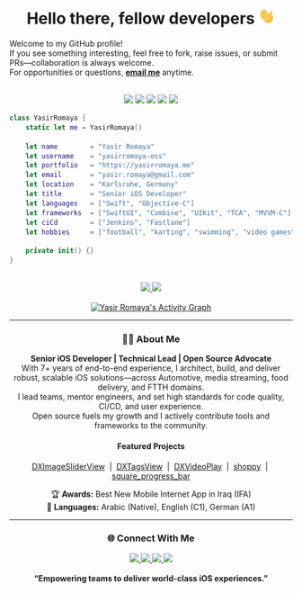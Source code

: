 <div align="center">
  <h1>Hello there, fellow developers <img src="https://raw.githubusercontent.com/yasirdx777/yasirdx777/main/Hi.gif" width="30px"></h1>
</div>

Welcome to my GitHub profile!  
If you see something interesting, feel free to fork, raise issues, or submit PRs—collaboration is always welcome.  
For opportunities or questions, <a href="mailto:yasir.romaya@gmail.com"><b>email me</b></a> anytime.

<br>

<div align="center">
  <img src="https://img.shields.io/badge/-SWIFT-c58545?style=for-the-badge&logo=swift&logoColor=c58545&labelColor=282828">
  <img src="https://img.shields.io/badge/-SwiftUI-5AC8FA?style=for-the-badge&logo=swift&logoColor=5AC8FA&labelColor=282828">
  <img src="https://img.shields.io/badge/-Combine-282828?style=for-the-badge&logo=apple&logoColor=ffffff&labelColor=5AC8FA">
  <img src="https://img.shields.io/badge/-UIKit-282828?style=for-the-badge&logo=apple&logoColor=ffffff&labelColor=c58545">
  <img src="https://img.shields.io/badge/-CI/CD-282828?style=for-the-badge&logo=jenkins&logoColor=ffffff&labelColor=d1a01f">
</div>

```swift
class YasirRomaya {
    static let me = YasirRomaya()

    let name        = "Yasir Romaya"
    let username    = "yasirromaya-oss"
    let portfolio   = "https://yasirromaya.me"
    let email       = "yasir.romaya@gmail.com"
    let location    = "Karlsruhe, Germany"
    let title       = "Senior iOS Developer"
    let languages   = ["Swift", "Objective-C"]
    let frameworks  = ["SwiftUI", "Combine", "UIKit", "TCA", "MVVM-C"]
    let ciCd        = ["Jenkins", "Fastlane"]
    let hobbies     = ["football", "karting", "swimming", "video games"]

    private init() {}
}
```

<br/>

<div align="center">
  <a href="https://yasirromaya.me/">
    <img width="49.5%" src="https://github-readme-stats.vercel.app/api?username=yasirromaya-oss&show_icons=true&theme=gruvbox&hide_border=true" />
    <img width="49.5%" src="https://github-readme-streak-stats.herokuapp.com/?user=yasirromaya-oss&theme=gruvbox&hide_border=true" />
  </a>
</div>

<br/>

<div align="center">
  <a href="https://yasirromaya.me/">
    <img src="https://github-readme-activity-graph.vercel.app/graph?username=yasirromaya-oss&theme=gruvbox&bg_color=282828&hide_border=true&line=d1a01f&point=c58545" alt="Yasir Romaya's Activity Graph"/>
  </a>
</div>

---

<div align="center">

### 👨‍💻 About Me

<b>Senior iOS Developer | Technical Lead | Open Source Advocate</b>  
With 7+ years of end-to-end experience, I architect, build, and deliver robust, scalable iOS solutions—across Automotive, media streaming, food delivery, and FTTH domains.  
I lead teams, mentor engineers, and set high standards for code quality, CI/CD, and user experience.  
Open source fuels my growth and I actively contribute tools and frameworks to the community.

#### Featured Projects
<a href="https://github.com/yasirromaya-oss/DXImageSliderView">DXImageSliderView</a> &nbsp;|&nbsp; 
<a href="https://github.com/yasirromaya-oss/DXTagsView">DXTagsView</a> &nbsp;|&nbsp; 
<a href="https://github.com/yasirromaya-oss/DXVideoPlay">DXVideoPlay</a> &nbsp;|&nbsp; 
<a href="https://github.com/yasirromaya-oss/shoppy">shoppy</a> &nbsp;|&nbsp; 
<a href="https://github.com/yasirromaya-oss/square_progress_bar">square_progress_bar</a>

🏆 <b>Awards:</b> Best New Mobile Internet App in Iraq (IFA)  
📄 <b>Languages:</b> Arabic (Native), English (C1), German (A1)

</div>

---

<div align="center">

### 🌐 Connect With Me

<a href="https://yasirromaya.me/#/">
  <img src="https://img.shields.io/badge/Portfolio-282828?style=flat-square&logo=firefox-browser&logoColor=white&labelColor=282828" height="28"/>
</a>
<a href="https://www.linkedin.com/in/yasirromaya">
  <img src="https://img.shields.io/badge/LinkedIn-282828?style=flat-square&logo=linkedin&logoColor=0077B5&labelColor=282828" height="28"/>
</a>
<a href="https://stackoverflow.com/users/9005297/yasir-romaya">
  <img src="https://img.shields.io/badge/StackOverflow-282828?style=flat-square&logo=stackoverflow&logoColor=FE7A16&labelColor=282828" height="28"/>
</a>
<a href="mailto:yasir.romaya@gmail.com">
  <img src="https://img.shields.io/badge/Email-282828?style=flat-square&logo=gmail&logoColor=EA4335&labelColor=282828" height="28"/>
</a>

</div>

<br>

<div align="center">
  <b>“Empowering teams to deliver world-class iOS experiences.”</b>
</div>
